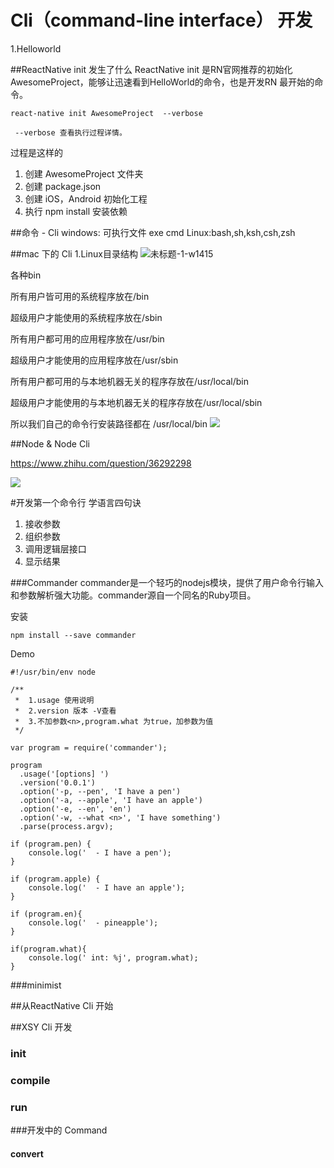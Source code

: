 # Cli（command-line interface） 开发

1.Helloworld

##ReactNative init 发生了什么
ReactNative init 是RN官网推荐的初始化AwesomeProject，能够让迅速看到HelloWorld的命令，也是开发RN 最开始的命令。

```
react-native init AwesomeProject  --verbose

 --verbose 查看执行过程详情。
```

过程是这样的

1. 创建 AwesomeProject 文件夹
2. 创建 package.json
3. 创建 iOS，Android 初始化工程
4. 执行 npm install 安装依赖

##命令 - Cli 
windows: 可执行文件 exe cmd
Linux:bash,sh,ksh,csh,zsh

##mac 下的 Cli
1.Linux目录结构
![未标题-1-w1415](media/14815387454964/%E6%9C%AA%E6%A0%87%E9%A2%98-1.png)

各种bin

所有用户皆可用的系统程序放在/bin

超级用户才能使用的系统程序放在/sbin

所有用户都可用的应用程序放在/usr/bin

超级用户才能使用的应用程序放在/usr/sbin

所有用户都可用的与本地机器无关的程序存放在/usr/local/bin

超级用户才能使用的与本地机器无关的程序存放在/usr/local/sbin



所以我们自己的命令行安装路径都在 /usr/local/bin 
![](media/14815387454964/14822152857728.jpg)



##Node & Node Cli

https://www.zhihu.com/question/36292298

![](media/14815387454964/14822173706905.png)


#开发第一个命令行
学语言四句诀
1. 接收参数
2. 组织参数
3. 调用逻辑层接口
4. 显示结果


###Commander
commander是一个轻巧的nodejs模块，提供了用户命令行输入和参数解析强大功能。commander源自一个同名的Ruby项目。

安装

```
npm install --save commander
```

Demo

```
#!/usr/bin/env node

/**
 *  1.usage 使用说明
 * 	2.version 版本 -V查看
 *  3.不加参数<n>,program.what 为true，加参数为值
 */

var program = require('commander');

program
  .usage('[options] ')
  .version('0.0.1')
  .option('-p, --pen', 'I have a pen')
  .option('-a, --apple', 'I have an apple')
  .option('-e, --en', 'en')
  .option('-w, --what <n>', 'I have something')
  .parse(process.argv);

if (program.pen) {
	console.log('  - I have a pen');
}

if (program.apple) {
	console.log('  - I have an apple');
}

if (program.en){
	console.log('  - pineapple');
}

if(program.what){
	console.log(' int: %j', program.what);
}
```

###minimist


##从ReactNative Cli 开始


##XSY Cli 开发
### init
### compile
### run

###开发中的 Command
#### convert


